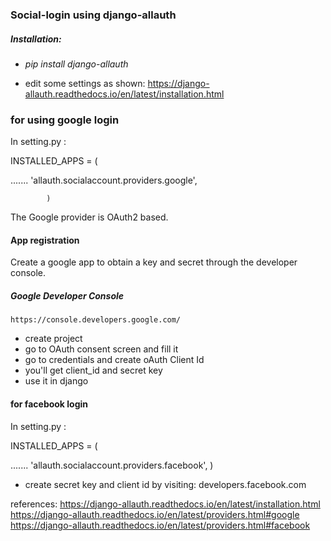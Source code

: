 ### Social-login using django-allauth

##### Installation:
* *pip install django-allauth*

* edit some settings as shown:
https://django-allauth.readthedocs.io/en/latest/installation.html



### for using google login

In setting.py :

INSTALLED_APPS = (

.......
            'allauth.socialaccount.providers.google',

            )


The Google provider is OAuth2 based.

#### App registration

Create a google app to obtain a key and secret through the developer console.



##### Google Developer Console
    https://console.developers.google.com/ 
 * create project
 * go to OAuth consent screen and fill it
 * go to credentials and create oAuth Client Id
 *  you'll get client_id and secret key
 * use it in django


#### for facebook login

In setting.py :

INSTALLED_APPS = (

.......
            'allauth.socialaccount.providers.facebook',
            )

* create secret key and client id by visiting:
 developers.facebook.com





 references:
  https://django-allauth.readthedocs.io/en/latest/installation.html
 https://django-allauth.readthedocs.io/en/latest/providers.html#google
 https://django-allauth.readthedocs.io/en/latest/providers.html#facebook



